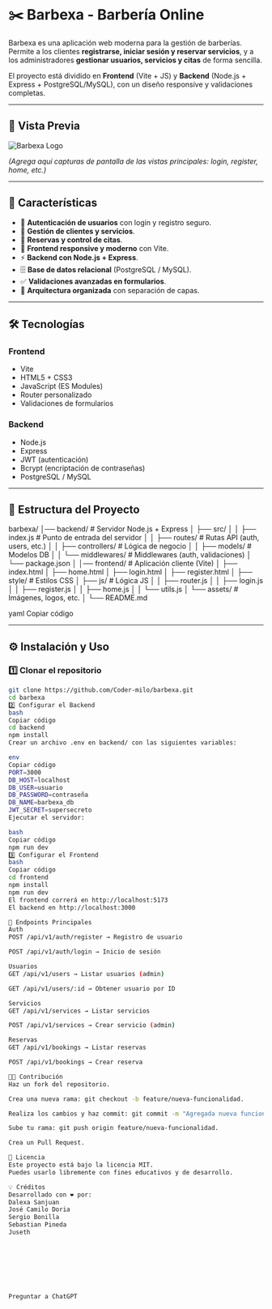 # ✂️ Barbexa - Barbería Online

Barbexa es una aplicación web moderna para la gestión de barberías.  
Permite a los clientes **registrarse, iniciar sesión y reservar servicios**, y a los administradores **gestionar usuarios, servicios y citas** de forma sencilla.  

El proyecto está dividido en **Frontend** (Vite + JS) y **Backend** (Node.js + Express + PostgreSQL/MySQL), con un diseño responsive y validaciones completas.

---

## 📸 Vista Previa

![Barbexa Logo](./frontend/assets/img/logo.png)

*(Agrega aquí capturas de pantalla de las vistas principales: login, register, home, etc.)*

---

## 🚀 Características

- 🔐 **Autenticación de usuarios** con login y registro seguro.  
- 🧾 **Gestión de clientes y servicios**.  
- 📅 **Reservas y control de citas**.  
- 🎨 **Frontend responsive y moderno** con Vite.  
- ⚡ **Backend con Node.js + Express**.  
- 🗄️ **Base de datos relacional** (PostgreSQL / MySQL).  
- ✅ **Validaciones avanzadas en formularios**.  
- 📂 **Arquitectura organizada** con separación de capas.

---

## 🛠️ Tecnologías

### **Frontend**
- Vite
- HTML5 + CSS3
- JavaScript (ES Modules)
- Router personalizado
- Validaciones de formularios

### **Backend**
- Node.js
- Express
- JWT (autenticación)
- Bcrypt (encriptación de contraseñas)
- PostgreSQL / MySQL

---

## 📂 Estructura del Proyecto

barbexa/
│── backend/ # Servidor Node.js + Express
│ ├── src/
│ │ ├── index.js # Punto de entrada del servidor
│ │ ├── routes/ # Rutas API (auth, users, etc.)
│ │ ├── controllers/ # Lógica de negocio
│ │ ├── models/ # Modelos DB
│ │ └── middlewares/ # Middlewares (auth, validaciones)
│ └── package.json
│
│── frontend/ # Aplicación cliente (Vite)
│ ├── index.html
│ ├── home.html
│ ├── login.html
│ ├── register.html
│ ├── style/ # Estilos CSS
│ ├── js/ # Lógica JS
│ │ ├── router.js
│ │ ├── login.js
│ │ ├── register.js
│ │ ├── home.js
│ │ └── utils.js
│ └── assets/ # Imágenes, logos, etc.
│
└── README.md

yaml
Copiar código

---

## ⚙️ Instalación y Uso

### 1️⃣ Clonar el repositorio
```bash
git clone https://github.com/Coder-milo/barbexa.git
cd barbexa
2️⃣ Configurar el Backend
bash
Copiar código
cd backend
npm install
Crear un archivo .env en backend/ con las siguientes variables:

env
Copiar código
PORT=3000
DB_HOST=localhost
DB_USER=usuario
DB_PASSWORD=contraseña
DB_NAME=barbexa_db
JWT_SECRET=supersecreto
Ejecutar el servidor:

bash
Copiar código
npm run dev
3️⃣ Configurar el Frontend
bash
Copiar código
cd frontend
npm install
npm run dev
El frontend correrá en http://localhost:5173
El backend en http://localhost:3000

🧪 Endpoints Principales
Auth
POST /api/v1/auth/register → Registro de usuario

POST /api/v1/auth/login → Inicio de sesión

Usuarios
GET /api/v1/users → Listar usuarios (admin)

GET /api/v1/users/:id → Obtener usuario por ID

Servicios
GET /api/v1/services → Listar servicios

POST /api/v1/services → Crear servicio (admin)

Reservas
GET /api/v1/bookings → Listar reservas

POST /api/v1/bookings → Crear reserva

👨‍💻 Contribución
Haz un fork del repositorio.

Crea una nueva rama: git checkout -b feature/nueva-funcionalidad.

Realiza los cambios y haz commit: git commit -m "Agregada nueva funcionalidad".

Sube tu rama: git push origin feature/nueva-funcionalidad.

Crea un Pull Request.

📜 Licencia
Este proyecto está bajo la licencia MIT.
Puedes usarlo libremente con fines educativos y de desarrollo.

💡 Créditos
Desarrollado con ❤️ por:
Dalexa Sanjuan
José Camilo Doria
Sergio Bonilla
Sebastian Pineda
Juseth 








Preguntar a ChatGPT

